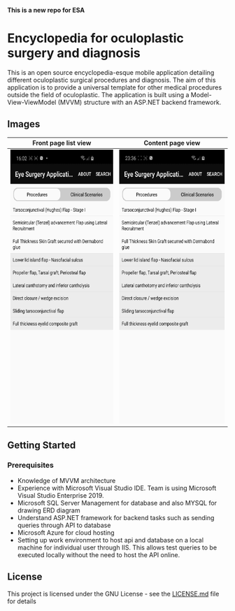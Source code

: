 **This is a new repo for ESA**
# Encyclopedia for oculoplastic surgery and diagnosis

This is an open source encyclopedia-esque mobile application detailing different oculoplastic surgical procedures and diagnosis. The aim of this application is to provide a universal template for other medical procedures outside the field of oculoplastic. The application is built using a Model-View-ViewModel (MVVM) structure with an ASP.NET backend framework.
## Images
Front page list view  | Content page view
--------------------- | ------------------
<img src="https://github.com/jasonwenlee/ESA_P2/blob/readme/images/gif1.gif" width="314" height="628"> | <img src="https://github.com/jasonwenlee/ESA_P2/blob/readme/images/gif3.gif" width="314" height="628">

## Getting Started
### Prerequisites
* Knowledge of MVVM architecture
* Experience with Microsoft Visual Studio IDE. Team is using Microsoft Visual Studio Enterprise 2019.
* Microsoft SQL Server Management for database and also MYSQL for drawing ERD diagram
* Understand ASP.NET framework for backend tasks such as sending queries through API to database
* Microsoft Azure for cloud hosting
* Setting up work environment to host api and database on a local machine for individual user through IIS. This allows test queries to be executed locally without the need to host the API online. 

## License
This project is licensed under the GNU License - see the [LICENSE.md](LICENSE) file for details
